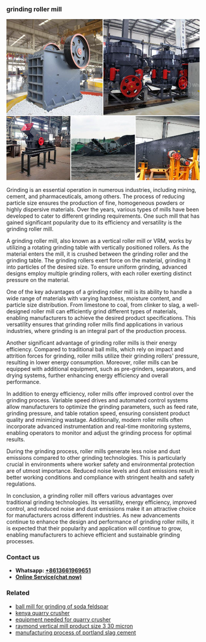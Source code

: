 <h3>grinding roller mill</h3><img src='1706768234.jpg' alt=''><p>Grinding is an essential operation in numerous industries, including mining, cement, and pharmaceuticals, among others. The process of reducing particle size ensures the production of fine, homogeneous powders or highly dispersive materials. Over the years, various types of mills have been developed to cater to different grinding requirements. One such mill that has gained significant popularity due to its efficiency and versatility is the grinding roller mill.</p><p>A grinding roller mill, also known as a vertical roller mill or VRM, works by utilizing a rotating grinding table with vertically positioned rollers. As the material enters the mill, it is crushed between the grinding roller and the grinding table. The grinding rollers exert force on the material, grinding it into particles of the desired size. To ensure uniform grinding, advanced designs employ multiple grinding rollers, with each roller exerting distinct pressure on the material.</p><p>One of the key advantages of a grinding roller mill is its ability to handle a wide range of materials with varying hardness, moisture content, and particle size distribution. From limestone to coal, from clinker to slag, a well-designed roller mill can efficiently grind different types of materials, enabling manufacturers to achieve the desired product specifications. This versatility ensures that grinding roller mills find applications in various industries, where grinding is an integral part of the production process.</p><p>Another significant advantage of grinding roller mills is their energy efficiency. Compared to traditional ball mills, which rely on impact and attrition forces for grinding, roller mills utilize their grinding rollers' pressure, resulting in lower energy consumption. Moreover, roller mills can be equipped with additional equipment, such as pre-grinders, separators, and drying systems, further enhancing energy efficiency and overall performance.</p><p>In addition to energy efficiency, roller mills offer improved control over the grinding process. Variable speed drives and automated control systems allow manufacturers to optimize the grinding parameters, such as feed rate, grinding pressure, and table rotation speed, ensuring consistent product quality and minimizing wastage. Additionally, modern roller mills often incorporate advanced instrumentation and real-time monitoring systems, enabling operators to monitor and adjust the grinding process for optimal results.</p><p>During the grinding process, roller mills generate less noise and dust emissions compared to other grinding technologies. This is particularly crucial in environments where worker safety and environmental protection are of utmost importance. Reduced noise levels and dust emissions result in better working conditions and compliance with stringent health and safety regulations.</p><p>In conclusion, a grinding roller mill offers various advantages over traditional grinding technologies. Its versatility, energy efficiency, improved control, and reduced noise and dust emissions make it an attractive choice for manufacturers across different industries. As new advancements continue to enhance the design and performance of grinding roller mills, it is expected that their popularity and application will continue to grow, enabling manufacturers to achieve efficient and sustainable grinding processes.</p><h3>Contact us</h3><ul><li><strong>Whatsapp:&nbsp;<a href="https://wa.me/8613661969651">+8613661969651</a></strong></li><li><a href="https://swt.shibang-china.com/?git&amp;zhl&amp;grinding roller mill"><strong>Online Service(chat now)</strong></a></li></ul><h3>Related</h3><ul><li><a href='ball mill for grinding of soda feldspar.md'>ball mill for grinding of soda feldspar</a></li><li><a href='kenya quarry crusher.md'>kenya quarry crusher</a></li><li><a href='equipment needed for quarry crusher.md'>equipment needed for quarry crusher</a></li><li><a href='raymond vertical mill product size 3 30 micron.md'>raymond vertical mill product size 3 30 micron</a></li><li><a href='manufacturing process of portland slag cement.md'>manufacturing process of portland slag cement</a></li></ul>